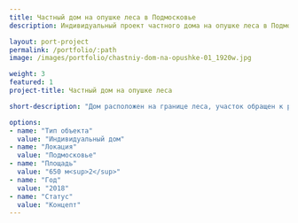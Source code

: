```yaml
---
title: Частный дом на опушке леса в Подмосковье
description: Индивидуальный проект частного дома на опушке леса в Подмосковье от архитектурного бюро А510. Индивидуальное проектирование на заказ.

layout: port-project
permalink: /portfolio/:path
image: /images/portfolio/chastniy-dom-na-opushke-01_1920w.jpg

weight: 3
featured: 1
project-title: Частный дом на опушке леса

short-description: "Дом расположен на границе леса, участок обращен к реке с южной стороны, что стало отправной точкой в зонировании помещений дома: гостевые спальни, библиотека и входная группа развернуты к лесу, а открытое совмещенное пространство гостиной-столовой - на южную сторону, к реке. В лесу разместили небольшой ландшафтный парк с бетонными кубиками-дорожками, которые связывают въездную зону с входной группой, а также служат игровой зоной и площадкой для фитнеса. Огромные окна гостиной-столовой сдвигаются, открывая помещения в сторону реки, соединяя внутренние помещения с внешней террасой с бассейном."

options:
- name: "Тип объекта"
  value: "Индивидуальный дом"
- name: "Локация"
  value: "Подмосковье"
- name: "Площадь"
  value: "650 м<sup>2</sup>"
- name: "Год"
  value: "2018"
- name: "Статус"
  value: "Концепт"
---
```

